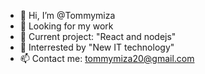 - 👋 Hi, I’m @Tommymiza
- 👀 Looking for my work
- 🌱 Current project: "React and nodejs"
- 💞️ Interrested by "New IT technology"
- 📫 Contact me: tommymiza20@gmail.com

<!---
Tommymiza/Tommymiza is a ✨ special ✨ repository because its `README.md` (this file) appears on your GitHub profile.
You can click the Preview link to take a look at your changes.
--->
